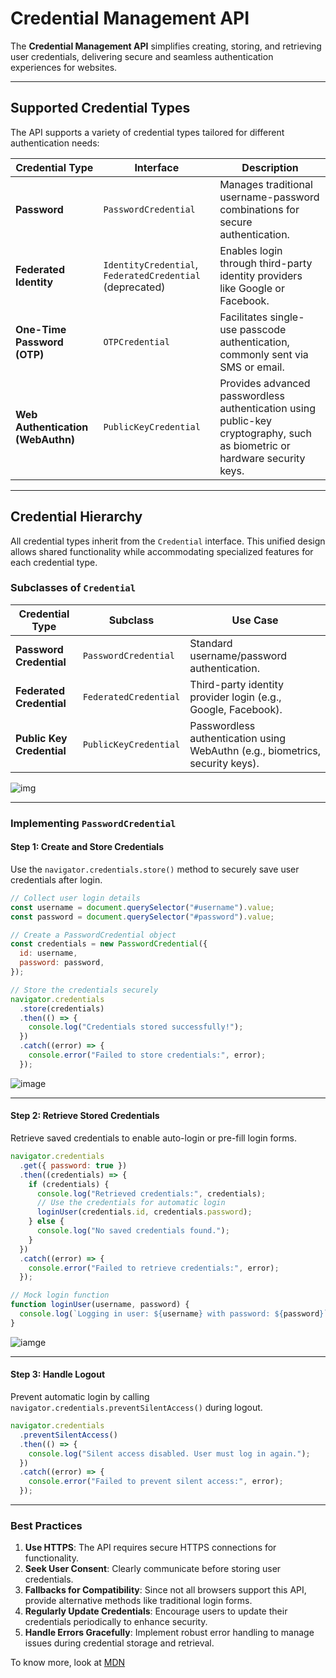 # Credential Management API

The **Credential Management API** simplifies creating, storing, and retrieving user credentials, delivering secure and seamless authentication experiences for websites.

---

## Supported Credential Types

The API supports a variety of credential types tailored for different authentication needs:

| **Credential Type**               | **Interface**                                            | **Description**                                                                                                           |
| --------------------------------- | -------------------------------------------------------- | ------------------------------------------------------------------------------------------------------------------------- |
| **Password**                      | `PasswordCredential`                                     | Manages traditional username-password combinations for secure authentication.                                             |
| **Federated Identity**            | `IdentityCredential`, `FederatedCredential` (deprecated) | Enables login through third-party identity providers like Google or Facebook.                                             |
| **One-Time Password (OTP)**       | `OTPCredential`                                          | Facilitates single-use passcode authentication, commonly sent via SMS or email.                                           |
| **Web Authentication (WebAuthn)** | `PublicKeyCredential`                                    | Provides advanced passwordless authentication using public-key cryptography, such as biometric or hardware security keys. |

---

## Credential Hierarchy

All credential types inherit from the `Credential` interface. This unified design allows shared functionality while accommodating specialized features for each credential type.

### Subclasses of `Credential`

| **Credential Type**       | **Subclass**          | **Use Case**                                                                  |
| ------------------------- | --------------------- | ----------------------------------------------------------------------------- |
| **Password Credential**   | `PasswordCredential`  | Standard username/password authentication.                                    |
| **Federated Credential**  | `FederatedCredential` | Third-party identity provider login (e.g., Google, Facebook).                 |
| **Public Key Credential** | `PublicKeyCredential` | Passwordless authentication using WebAuthn (e.g., biometrics, security keys). |

![img](https://developer.mozilla.org/en-US/docs/Web/API/Credential_Management_API/Credential_types/credential-types.svg)

---

### Implementing `PasswordCredential`

#### **Step 1: Create and Store Credentials**

Use the `navigator.credentials.store()` method to securely save user credentials after login.

```javascript
// Collect user login details
const username = document.querySelector("#username").value;
const password = document.querySelector("#password").value;

// Create a PasswordCredential object
const credentials = new PasswordCredential({
  id: username,
  password: password,
});

// Store the credentials securely
navigator.credentials
  .store(credentials)
  .then(() => {
    console.log("Credentials stored successfully!");
  })
  .catch((error) => {
    console.error("Failed to store credentials:", error);
  });
```

![image](https://developer.mozilla.org/en-US/docs/Web/API/Credential_Management_API/Credential_types/password-create.svg)

---

#### **Step 2: Retrieve Stored Credentials**

Retrieve saved credentials to enable auto-login or pre-fill login forms.

```javascript
navigator.credentials
  .get({ password: true })
  .then((credentials) => {
    if (credentials) {
      console.log("Retrieved credentials:", credentials);
      // Use the credentials for automatic login
      loginUser(credentials.id, credentials.password);
    } else {
      console.log("No saved credentials found.");
    }
  })
  .catch((error) => {
    console.error("Failed to retrieve credentials:", error);
  });

// Mock login function
function loginUser(username, password) {
  console.log(`Logging in user: ${username} with password: ${password}`);
}
```

![iamge](https://developer.mozilla.org/en-US/docs/Web/API/Credential_Management_API/Credential_types/password-get.svg)

---

#### **Step 3: Handle Logout**

Prevent automatic login by calling `navigator.credentials.preventSilentAccess()` during logout.

```javascript
navigator.credentials
  .preventSilentAccess()
  .then(() => {
    console.log("Silent access disabled. User must log in again.");
  })
  .catch((error) => {
    console.error("Failed to prevent silent access:", error);
  });
```

---

### Best Practices

1. **Use HTTPS**: The API requires secure HTTPS connections for functionality.
2. **Seek User Consent**: Clearly communicate before storing user credentials.
3. **Fallbacks for Compatibility**: Since not all browsers support this API, provide alternative methods like traditional login forms.
4. **Regularly Update Credentials**: Encourage users to update their credentials periodically to enhance security.
5. **Handle Errors Gracefully**: Implement robust error handling to manage issues during credential storage and retrieval.

To know more, look at [MDN](https://developer.mozilla.org/en-US/docs/Web/API/Credential_Management_API)
